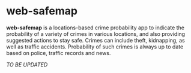 # web-safemap

**web-safemap** is a locations-based crime probability app to indicate the probability of a variety of
crimes in various locations, and also providing suggested actions to stay safe. Crimes can include theft,
kidnapping, as well as traffic accidents. Probability of such crimes is always up to date based on police,
traffic records and news.

*TO BE UPDATED*
